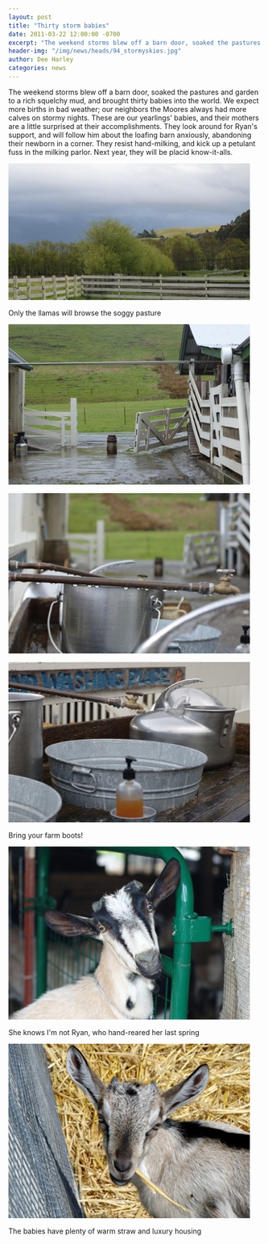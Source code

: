 ```yaml
---
layout: post
title: "Thirty storm babies"
date: 2011-03-22 12:00:00 -0700
excerpt: "The weekend storms blew off a barn door, soaked the pastures and garden to a rich squelchy mud, ..."
header-img: "/img/news/heads/94_stormyskies.jpg"
author: Dee Harley
categories: news
---
```

The weekend storms blew off a barn door, soaked the pastures and
garden to a rich squelchy mud, and brought thirty babies into the
world. We expect more births in bad weather; our neighbors the Moores
always had more calves on stormy nights. These are our yearlings'
babies, and their mothers are a little surprised at their
accomplishments. They look around for Ryan's support, and will follow
him about the loafing barn anxiously, abandoning their newborn in a
corner. They resist hand-milking, and kick up a petulant fuss in the
milking parlor. Next year, they will be placid know-it-alls.

![image](/img/news/94_stormyskies.jpg)

Only the llamas will browse the soggy pasture

![image](/img/news/94_wetfarm.jpg)

![image](/img/news/94_wetwashingplace2.jpg)

![image](/img/news/94_wetwashingplace.jpg)

Bring your farm boots!

![image](/img/news/94_goat&greengate.jpg)

She knows I'm not Ryan, who hand-reared her last spring

![image](/img/news/94_babywithstraw.jpg)

The babies have plenty of warm straw and luxury housing





